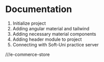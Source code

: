 # Documentation 

1. Initialize project 
2. Adding angular material and tailwind 
3. Adding necessary material components
4. Adding header module to project 
5. Connecting with Soft-Uni practice server


///e-commerce-store


